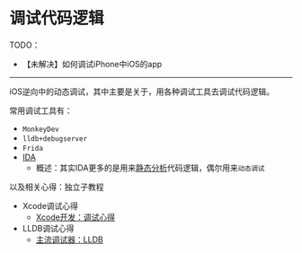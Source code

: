 # 调试代码逻辑

TODO：

* 【未解决】如何调试iPhone中iOS的app

---

iOS逆向中的动态调试，其中主要是关于，用各种调试工具去调试代码逻辑。

常用调试工具有：

* `MonkeyDev`
* `lldb+debugserver`
* `Frida`
* [IDA](https://book.crifan.org/books/reverse_tool_ida/website/)
  * 概述：其实IDA更多的是用来[静态分析](https://book.crifan.org/books/ios_re_static_analysis/website/)代码逻辑，偶尔用来`动态调试`

以及相关心得：独立子教程

* Xcode调试心得
  * [Xcode开发：调试心得](http://book.crifan.org/books/xcode_dev_debug_summary/website/)
* LLDB调试心得
  * [主流调试器：LLDB](https://book.crifan.org/books/popular_debugger_lldb/website/)
